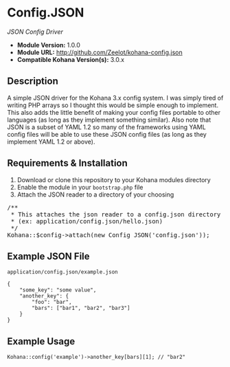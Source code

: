 # Config.JSON

*JSON Config Driver*

- **Module Version:** 1.0.0
- **Module URL:** <http://github.com/Zeelot/kohana-config.json>
- **Compatible Kohana Version(s):** 3.0.x

## Description

A simple JSON driver for the Kohana 3.x config system. I was simply tired of writing PHP arrays so I 
thought this would be simple enough to implement. This also adds the little benefit of making your 
config files portable to other languages (as long as they implement something similar). Also note 
that JSON is a subset of YAML 1.2 so many of the frameworks using YAML config files will be able to 
use these JSON config files (as long as they implement YAML 1.2 or above).

## Requirements & Installation

1. Download or clone this repository to your Kohana modules directory
2. Enable the module in your `bootstrap.php` file
3. Attach the JSON reader to a directory of your choosing

<pre></code>/**
 * This attaches the json reader to a config.json directory
 * (ex: application/config.json/hello.json)
 */
Kohana::$config->attach(new Config_JSON('config.json'));
</code></pre>

## Example JSON File

`application/config.json/example.json`

	{
		"some_key": "some value",
		"another_key": {
			"foo": "bar",
			"bars": ["bar1", "bar2", "bar3"]
		}
	}

## Example Usage

	Kohana::config('example')->another_key[bars][1]; // "bar2"
